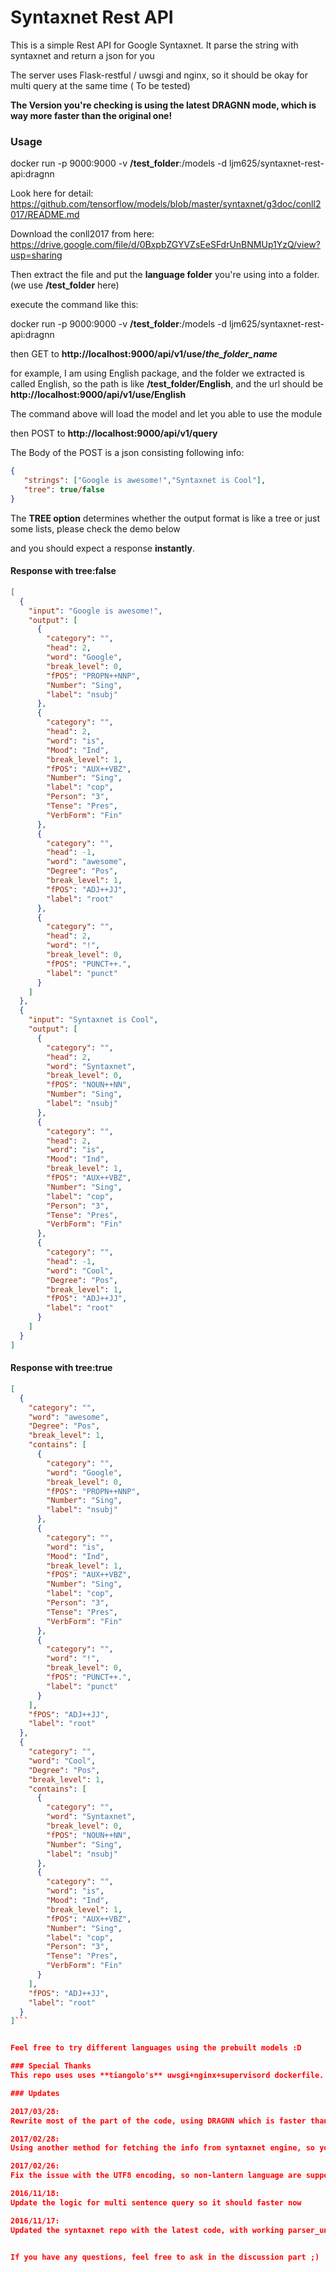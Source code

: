 # Syntaxnet Rest API
This is a simple Rest API for Google Syntaxnet. It parse the string with syntaxnet and return a json for you

The server uses Flask-restful / uwsgi and nginx, so it should be okay for multi query at the same time ( To be tested)

**The Version you're checking is using the latest DRAGNN mode, which is way more faster than the original one!**


### Usage
docker run -p 9000:9000 -v **/test_folder**:/models -d ljm625/syntaxnet-rest-api:dragnn

Look here for detail: https://github.com/tensorflow/models/blob/master/syntaxnet/g3doc/conll2017/README.md

Download the conll2017 from here: https://drive.google.com/file/d/0BxpbZGYVZsEeSFdrUnBNMUp1YzQ/view?usp=sharing

Then extract the file and put the **language folder** you're using into a folder. (we use **/test_folder** here)

execute the command like this:

docker run -p 9000:9000 -v **/test_folder**:/models -d ljm625/syntaxnet-rest-api:dragnn

then GET to **http://localhost:9000/api/v1/use/*the_folder_name***

for example, I am using English package, and the folder we extracted is called English, so the path is like **/test_folder/English**, and the url should be **http://localhost:9000/api/v1/use/English**

The command above will load the model and let you able to use the module

then POST to **http://localhost:9000/api/v1/query**


The Body of the POST is a json consisting following info:
```json
{
   "strings": ["Google is awesome!","Syntaxnet is Cool"],
   "tree": true/false
}
```
The **TREE option** determines whether the output format is like a tree or just some lists, please check the demo below


and you should expect a response **instantly**.

#### Response with tree:false
```json
[
  {
    "input": "Google is awesome!",
    "output": [
      {
        "category": "",
        "head": 2,
        "word": "Google",
        "break_level": 0,
        "fPOS": "PROPN++NNP",
        "Number": "Sing",
        "label": "nsubj"
      },
      {
        "category": "",
        "head": 2,
        "word": "is",
        "Mood": "Ind",
        "break_level": 1,
        "fPOS": "AUX++VBZ",
        "Number": "Sing",
        "label": "cop",
        "Person": "3",
        "Tense": "Pres",
        "VerbForm": "Fin"
      },
      {
        "category": "",
        "head": -1,
        "word": "awesome",
        "Degree": "Pos",
        "break_level": 1,
        "fPOS": "ADJ++JJ",
        "label": "root"
      },
      {
        "category": "",
        "head": 2,
        "word": "!",
        "break_level": 0,
        "fPOS": "PUNCT++.",
        "label": "punct"
      }
    ]
  },
  {
    "input": "Syntaxnet is Cool",
    "output": [
      {
        "category": "",
        "head": 2,
        "word": "Syntaxnet",
        "break_level": 0,
        "fPOS": "NOUN++NN",
        "Number": "Sing",
        "label": "nsubj"
      },
      {
        "category": "",
        "head": 2,
        "word": "is",
        "Mood": "Ind",
        "break_level": 1,
        "fPOS": "AUX++VBZ",
        "Number": "Sing",
        "label": "cop",
        "Person": "3",
        "Tense": "Pres",
        "VerbForm": "Fin"
      },
      {
        "category": "",
        "head": -1,
        "word": "Cool",
        "Degree": "Pos",
        "break_level": 1,
        "fPOS": "ADJ++JJ",
        "label": "root"
      }
    ]
  }
]
```

#### Response with tree:true
```json
[
  {
    "category": "",
    "word": "awesome",
    "Degree": "Pos",
    "break_level": 1,
    "contains": [
      {
        "category": "",
        "word": "Google",
        "break_level": 0,
        "fPOS": "PROPN++NNP",
        "Number": "Sing",
        "label": "nsubj"
      },
      {
        "category": "",
        "word": "is",
        "Mood": "Ind",
        "break_level": 1,
        "fPOS": "AUX++VBZ",
        "Number": "Sing",
        "label": "cop",
        "Person": "3",
        "Tense": "Pres",
        "VerbForm": "Fin"
      },
      {
        "category": "",
        "word": "!",
        "break_level": 0,
        "fPOS": "PUNCT++.",
        "label": "punct"
      }
    ],
    "fPOS": "ADJ++JJ",
    "label": "root"
  },
  {
    "category": "",
    "word": "Cool",
    "Degree": "Pos",
    "break_level": 1,
    "contains": [
      {
        "category": "",
        "word": "Syntaxnet",
        "break_level": 0,
        "fPOS": "NOUN++NN",
        "Number": "Sing",
        "label": "nsubj"
      },
      {
        "category": "",
        "word": "is",
        "Mood": "Ind",
        "break_level": 1,
        "fPOS": "AUX++VBZ",
        "Number": "Sing",
        "label": "cop",
        "Person": "3",
        "Tense": "Pres",
        "VerbForm": "Fin"
      }
    ],
    "fPOS": "ADJ++JJ",
    "label": "root"
  }
]```


Feel free to try different languages using the prebuilt models :D

### Special Thanks
This repo uses uses **tiangolo's** uwsgi+nginx+supervisord dockerfile. Special Thanks to him

### Updates

2017/03/28:
Rewrite most of the part of the code, using DRAGNN which is faster than before, also some minor bug fixes.

2017/02/28:
Using another method for fetching the info from syntaxnet engine, so you can get lots of info using custom model than before :D

2017/02/26:
Fix the issue with the UTF8 encoding, so non-lantern language are supported

2016/11/18:
Update the logic for multi sentence query so it should faster now

2016/11/17:
Updated the syntaxnet repo with the latest code, with working parser_universal and muti-language support.


If you have any questions, feel free to ask in the discussion part ;)
